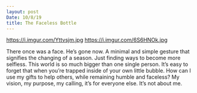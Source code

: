 ```yaml
---
layout: post
Date: 10/8/19
title: The Faceless Bottle
---
```


https://i.imgur.com/Yttvsjm.jpg
https://i.imgur.com/6S6HNOk.jpg

There once was a face. He’s gone now. A minimal and simple gesture that signifies the changing of a season. Just finding ways to become more selfless. This world is so much bigger than one single person. It’s easy to forget that when you’re trapped inside of your own little bubble. How can I use my gifts to help others, while remaining humble and faceless? My vision, my purpose, my calling, it’s for everyone else. It’s not about me.